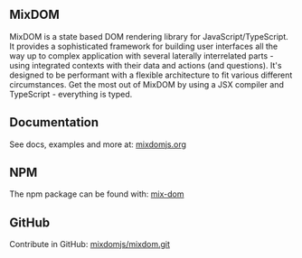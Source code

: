 ## MixDOM

MixDOM is a state based DOM rendering library for JavaScript/TypeScript. It provides a sophisticated framework for building user interfaces all the way up to complex application with several laterally interrelated parts - using integrated contexts with their data and actions (and questions). It's designed to be performant with a flexible architecture to fit various different circumstances. Get the most out of MixDOM by using a JSX compiler and TypeScript - everything is typed.

## Documentation

See docs, examples and more at: [mixdomjs.org](https://mixdomjs.org)

## NPM

The npm package can be found with: [mix-dom](https://www.npmjs.com/package/mix-dom)

## GitHub

Contribute in GitHub: [mixdomjs/mixdom.git](https://github.com/mixdomjs/mixdom.git)
